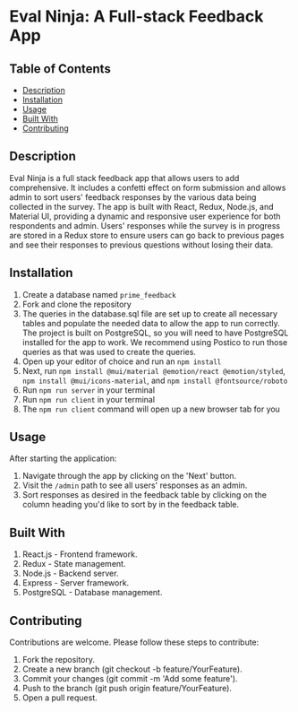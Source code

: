 # Eval Ninja: A Full-stack Feedback App

## Table of Contents
- [Description](#Description)
- [Installation](#Installation)
- [Usage](#Usage)
- [Built With](#Built-With)
- [Contributing](#Contributing)

## Description
Eval Ninja is a full stack feedback app that allows users to add comprehensive. It includes a confetti effect on form submission and allows admin to sort users' feedback responses by the various data being collected in the survey. The app is built with React, Redux, Node.js, and Material UI, providing a dynamic and responsive user experience for both respondents and admin. Users' responses while the survey is in progress are stored in a Redux store to ensure users can go back to previous pages and see their responses to previous questions without losing their data.

## Installation

1. Create a database named ```prime_feedback```
2. Fork and clone the repository
3. The queries in the database.sql file are set up to create all necessary tables and populate the needed data to allow the app to run correctly. The project is built on PostgreSQL, so you will need to have PostgreSQL installed for the app to work. We recommend using Postico to run those queries as that was used to create the queries.
4. Open up your editor of choice and run an ```npm install```
5. Next, run ```npm install @mui/material @emotion/react @emotion/styled```, ```npm install @mui/icons-material```, and ```npm install @fontsource/roboto```
6. Run ```npm run server``` in your terminal
7. Run ```npm run client``` in your terminal
8. The ```npm run client``` command will open up a new browser tab for you

## Usage
After starting the application:
1. Navigate through the app by clicking on the 'Next' button.
2. Visit the ```/admin``` path to see all users' responses as an admin.
3. Sort responses as desired in the feedback table by clicking on the column heading you'd like to sort by in the feedback table.

## Built With
1. React.js - Frontend framework.
2. Redux - State management.
3. Node.js - Backend server.
4. Express - Server framework.
5. PostgreSQL - Database management.

## Contributing
Contributions are welcome. Please follow these steps to contribute:
1. Fork the repository.
2. Create a new branch (git checkout -b feature/YourFeature).
3. Commit your changes (git commit -m 'Add some feature').
4. Push to the branch (git push origin feature/YourFeature).
5. Open a pull request.
